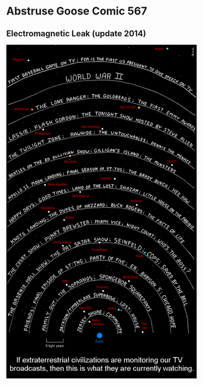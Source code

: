 # Abstruse Goose Comic 567
## Electromagnetic Leak (update 2014)

![image](electromagnetic_leak_2014.png)
